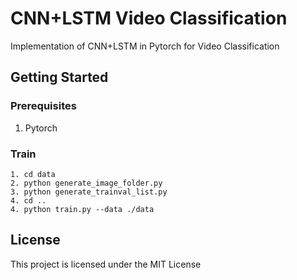 # CNN+LSTM Video Classification
Implementation of CNN+LSTM in Pytorch for Video Classification

## Getting Started
### Prerequisites
1. Pytorch

### Train
```
1. cd data
2. python generate_image_folder.py
3. python generate_trainval_list.py
4. cd ..
4. python train.py --data ./data
```

## License
This project is licensed under the MIT License 

